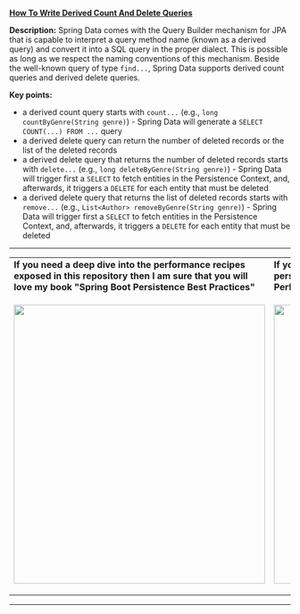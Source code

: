 **[How To Write Derived Count And Delete Queries](https://github.com/AnghelLeonard/Hibernate-SpringBoot/tree/master/HibernateSpringBootDerivedCountAndDelete)**

**Description:** Spring Data comes with the Query Builder mechanism for JPA that is capable to interpret a query method name (known as a derived query) and convert it into a SQL query in the proper dialect. This is possible as long as we respect the naming conventions of this mechanism. Beside the well-known query of type `find...`, Spring Data supports derived count queries and derived delete queries.

**Key points:**
- a derived count query starts with `count...` (e.g., `long countByGenre(String genre)`) - Spring Data will generate a `SELECT COUNT(...) FROM ...` query 
- a derived delete query can return the number of deleted records or the list of the deleted records
- a derived delete query that returns the number of deleted records starts with `delete...` (e.g., `long deleteByGenre(String genre)`) - Spring Data will trigger first a `SELECT` to fetch entities in the Persistence Context, and, afterwards, it triggers a `DELETE` for each entity that must be deleted 
- a derived delete query that returns the list of deleted records starts with `remove...` (e.g., `List<Author> removeByGenre(String genre)`) - Spring Data will trigger first a `SELECT` to fetch entities in the Persistence Context, and, afterwards, it triggers a `DELETE` for each entity that must be deleted 
-----------------------------------------------------------------------------------------------------------------------    
<table>
     <tr><td><b>If you need a deep dive into the performance recipes exposed in this repository then I am sure that you will love my book "Spring Boot Persistence Best Practices"</b></td><td><b>If you need a hand of tips and illustrations of 100+ Java persistence performance issues then "Java Persistence Performance Illustrated Guide" is for you.</b></td></tr>
     <tr><td>
<a href="https://www.apress.com/us/book/9781484256251"><p align="left"><img src="https://github.com/AnghelLeonard/Hibernate-SpringBoot/blob/master/Spring%20Boot%20Persistence%20Best%20Practices.jpg" height="500" width="450"/></p></a>
</td><td>
<a href="https://leanpub.com/java-persistence-performance-illustrated-guide"><p align="right"><img src="https://github.com/AnghelLeonard/Hibernate-SpringBoot/blob/master/Java%20Persistence%20Performance%20Illustrated%20Guide.jpg" height="500" width="450"/></p></a>
</td></tr></table>

-----------------------------------------------------------------------------------------------------------------------    

